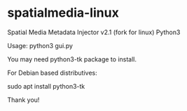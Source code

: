 # spatialmedia-linux
Spatial Media Metadata Injector v2.1 (fork for linux) Python3

Usage:
python3 gui.py

You may need python3-tk package to install.

For Debian based distributives:

sudo apt install python3-tk

Thank you!
